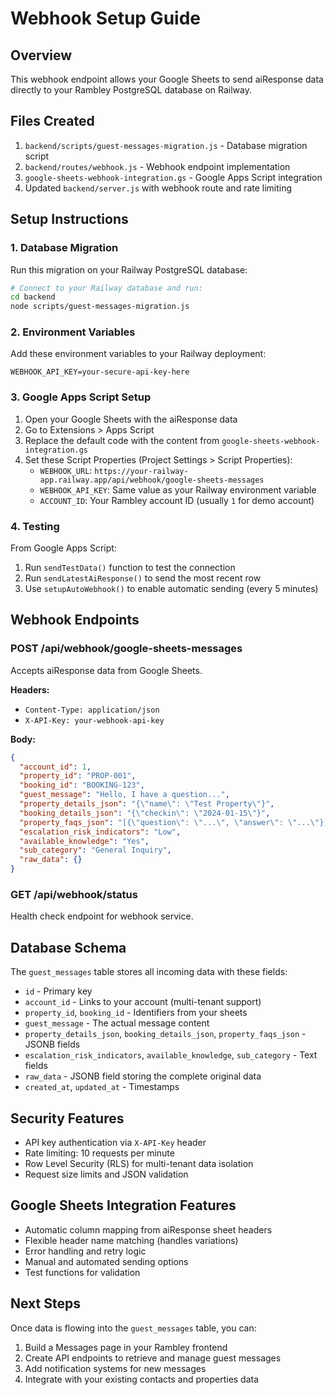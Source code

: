 # Webhook Setup Guide

## Overview
This webhook endpoint allows your Google Sheets to send aiResponse data directly to your Rambley PostgreSQL database on Railway.

## Files Created
1. `backend/scripts/guest-messages-migration.js` - Database migration script
2. `backend/routes/webhook.js` - Webhook endpoint implementation
3. `google-sheets-webhook-integration.gs` - Google Apps Script integration
4. Updated `backend/server.js` with webhook route and rate limiting

## Setup Instructions

### 1. Database Migration
Run this migration on your Railway PostgreSQL database:
```bash
# Connect to your Railway database and run:
cd backend
node scripts/guest-messages-migration.js
```

### 2. Environment Variables
Add these environment variables to your Railway deployment:

```
WEBHOOK_API_KEY=your-secure-api-key-here
```

### 3. Google Apps Script Setup
1. Open your Google Sheets with the aiResponse data
2. Go to Extensions > Apps Script
3. Replace the default code with the content from `google-sheets-webhook-integration.gs`
4. Set these Script Properties (Project Settings > Script Properties):
   - `WEBHOOK_URL`: `https://your-railway-app.railway.app/api/webhook/google-sheets-messages`
   - `WEBHOOK_API_KEY`: Same value as your Railway environment variable
   - `ACCOUNT_ID`: Your Rambley account ID (usually `1` for demo account)

### 4. Testing
From Google Apps Script:
1. Run `sendTestData()` function to test the connection
2. Run `sendLatestAiResponse()` to send the most recent row
3. Use `setupAutoWebhook()` to enable automatic sending (every 5 minutes)

## Webhook Endpoints

### POST /api/webhook/google-sheets-messages
Accepts aiResponse data from Google Sheets.

**Headers:**
- `Content-Type: application/json`
- `X-API-Key: your-webhook-api-key`

**Body:**
```json
{
  "account_id": 1,
  "property_id": "PROP-001",
  "booking_id": "BOOKING-123",
  "guest_message": "Hello, I have a question...",
  "property_details_json": "{\"name\": \"Test Property\"}",
  "booking_details_json": "{\"checkin\": \"2024-01-15\"}",
  "property_faqs_json": "[{\"question\": \"...\", \"answer\": \"...\"}]",
  "escalation_risk_indicators": "Low",
  "available_knowledge": "Yes",
  "sub_category": "General Inquiry",
  "raw_data": {}
}
```

### GET /api/webhook/status
Health check endpoint for webhook service.

## Database Schema

The `guest_messages` table stores all incoming data with these fields:
- `id` - Primary key
- `account_id` - Links to your account (multi-tenant support)
- `property_id`, `booking_id` - Identifiers from your sheets
- `guest_message` - The actual message content
- `property_details_json`, `booking_details_json`, `property_faqs_json` - JSONB fields
- `escalation_risk_indicators`, `available_knowledge`, `sub_category` - Text fields
- `raw_data` - JSONB field storing the complete original data
- `created_at`, `updated_at` - Timestamps

## Security Features
- API key authentication via `X-API-Key` header
- Rate limiting: 10 requests per minute
- Row Level Security (RLS) for multi-tenant data isolation
- Request size limits and JSON validation

## Google Sheets Integration Features
- Automatic column mapping from aiResponse sheet headers
- Flexible header name matching (handles variations)
- Error handling and retry logic
- Manual and automated sending options
- Test functions for validation

## Next Steps
Once data is flowing into the `guest_messages` table, you can:
1. Build a Messages page in your Rambley frontend
2. Create API endpoints to retrieve and manage guest messages
3. Add notification systems for new messages
4. Integrate with your existing contacts and properties data